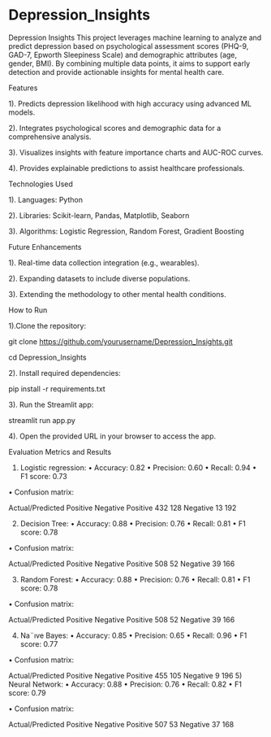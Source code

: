 # Depression_Insights

Depression Insights
This project leverages machine learning to analyze and predict depression based on psychological assessment scores (PHQ-9, GAD-7, Epworth Sleepiness Scale) and demographic attributes (age, gender, BMI). By combining multiple data points, it aims to support early detection and provide actionable insights for mental health care.



Features

1). Predicts depression likelihood with high accuracy using advanced ML models.

2). Integrates psychological scores and demographic data for a comprehensive analysis.

3). Visualizes insights with feature importance charts and AUC-ROC curves.

4). Provides explainable predictions to assist healthcare professionals.

Technologies Used

1). Languages: Python

2). Libraries: Scikit-learn, Pandas, Matplotlib, Seaborn

3). Algorithms: Logistic Regression, Random Forest, Gradient Boosting


Future Enhancements

1). Real-time data collection integration (e.g., wearables).

2). Expanding datasets to include diverse populations.

3). Extending the methodology to other mental health conditions.








How to Run

1).Clone the repository:


git clone https://github.com/yourusername/Depression_Insights.git

cd Depression_Insights


2). Install required dependencies:


pip install -r requirements.txt


3). Run the Streamlit app:

streamlit run app.py

4). Open the provided URL in your browser to access the app.



Evaluation Metrics and Results

1) Logistic regression:
• Accuracy: 0.82
• Precision: 0.60
• Recall: 0.94
• F1 score: 0.73

• Confusion matrix:

Actual/Predicted Positive Negative
  Positive          432     128
  Negative          13      192

  
2) Decision Tree:
• Accuracy: 0.88
• Precision: 0.76
• Recall: 0.81
• F1 score: 0.78


• Confusion matrix:

  Actual/Predicted Positive Negative
      Positive        508     52
      Negative         39     166

      
3) Random Forest:
• Accuracy: 0.88
• Precision: 0.76
• Recall: 0.81
• F1 score: 0.78


• Confusion matrix:


Actual/Predicted Positive Negative
    Positive         508    52
    Negative         39    166

    
4) Na¨ıve Bayes:
• Accuracy: 0.85
• Precision: 0.65
• Recall: 0.96
• F1 score: 0.77


• Confusion matrix:


Actual/Predicted Positive Negative
    Positive        455    105
    Negative         9     196
5) Neural Network:
• Accuracy: 0.88
• Precision: 0.76
• Recall: 0.82
• F1 score: 0.79


• Confusion matrix:

Actual/Predicted Positive Negative
     Positive       507    53
     Negative       37     168
